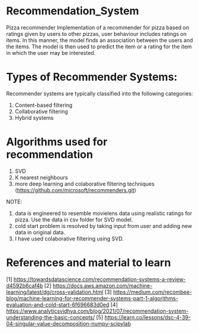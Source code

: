 # Recommendation_System
Pizza recommender
Implementation of a recommender for pizza based on ratings given by users to other pizzas, user behaviour includes ratings on items. In this manner, the model finds an association between the users and the items. The model is then used to predict the item or a rating for the item in which the user may be interested. 

# Types of Recommender Systems: #
Recommender systems are typically classified into the following categories:
1) Content-based filtering
2) Collaborative filtering
3) Hybrid systems

# Algorithms used for recommendation #
1) SVD 
2) K nearest neighbours
3) more deep learning and colaborative filtering techniques (https://github.com/microsoft/recommenders.git)

NOTE:
1) data is engineered to resemble movielens data using realistic ratings for pizza. Use the data in csv folder for SVD model.
2) cold start problem is resolved by taking input from user and adding new data in original data.
3) I have used colaborative filtering using SVD.

# References and material to learn #
[1] https://towardsdatascience.com/recommendation-systems-a-review-d4592b6caf4b
[2]	https://docs.aws.amazon.com/machine-learning/latest/dg/cross-validation.html
[3]	https://medium.com/recombee-blog/machine-learning-for-recommender-systems-part-1-algorithms-evaluation-and-cold-start-6f696683d0ed
[4]	https://www.analyticsvidhya.com/blog/2021/07/recommendation-system-understanding-the-basic-concepts/
[5]	https://learn.co/lessons/dsc-4-39-04-singular-value-decomposition-numpy-scipylab



